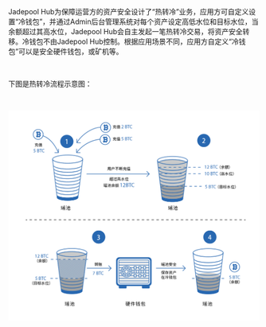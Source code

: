 Jadepool Hub为保障运营方的资产安全设计了“热转冷”业务，应用方可自定义设置“冷钱包”，并通过Admin后台管理系统对每个资产设定高低水位和目标水位，当余额超过其高水位，Jadepool Hub会自主发起一笔热转冷交易，将资产安全转移。冷钱包不由Jadepool Hub控制。根据应用场景不同，应用方自定义“冷钱包”可以是安全硬件钱包，或矿机等。

<br>

下图是热转冷流程示意图：

<br>

![](image/sweep.jpg)